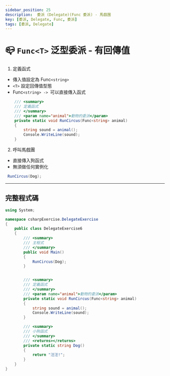 ```yaml
---
sidebar_position: 25
description:  委派 (Delegate)(Func 委派) - 馬戲團
key: [委派, Delegate, Func, 委派]
tags: [委派, Delegate]
---
```


# 📪 `Func<T>` 泛型委派 - 有回傳值

1. 定義函式

- 傳入值設定為 Func`<string>`
- `<T>` 設定回傳值型態
- Func`<string> -> `可以直接傳入函式

```csharp
    /// <summary>
    /// 定義函式
    /// </summary>
    /// <param name="animal">動物的委派</param>
    private static void RunCircus(Func<string> animal)
    {
        string sound = animal();
        Console.WriteLine(sound);
    }
```

2. 呼叫馬戲團

- 直接傳入狗函式
- 無須做任何實例化

```csharp
 RunCircus(Dog);
```

---

## 完整程式碼

```csharp
using System;

namespace csharpExercise.DelegateExercise
{
    public class DelegateExercise6
    {
        /// <summary>
        /// 主程式
        /// </summary>
        public void Main()
        {
            RunCircus(Dog);
        }


        /// <summary>
        /// 定義函式
        /// </summary>
        /// <param name="animal">動物的委派</param>
        private static void RunCircus(Func<string> animal)
        {
            string sound = animal();
            Console.WriteLine(sound);
        }

        /// <summary>
        /// 小狗函式
        /// </summary>
        /// <returns></returns>
        private static string Dog()
        {
            return "汪汪!";
        }
    }
}

```
